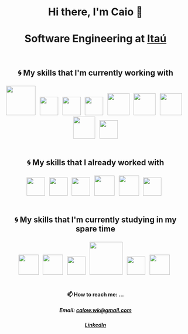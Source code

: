 # <div align=center>Hi there, I'm Caio 👋</div>
# <div align=center>Software Engineering at [Itaú](https://www.itau.com.br/?utm_source=google&utm_medium=cpc&utm_campaign=vs-pf-atatdfer-nsttnl-traf-itau&utm_content=af003-google-gog-ca027-nd-cpc-cros-nd-marca-nd-inse-vsatatd00061)</div> <br/>

## <div align=center>:cyclone: My skills that I'm currently working with</div>
### <div align=center> <img src="https://upload.wikimedia.org/wikipedia/commons/thumb/5/5c/AWS_Simple_Icons_AWS_Cloud.svg/1024px-AWS_Simple_Icons_AWS_Cloud.svg.png" width='80' /> &nbsp; <img src="https://cdn.freebiesupply.com/logos/large/2x/kotlin-1-logo-png-transparent.png"  width=50 /> &nbsp; <img src="https://www.bairesdev.com/wp-content/uploads/2021/05/terraform-icon.svg" width=50 /> &nbsp; <img src="https://cncf-branding.netlify.app/img/projects/argo/icon/color/argo-icon-color.png" width=50 /> &nbsp; <img src="https://uxwing.com/wp-content/themes/uxwing/download/10-brands-and-social-media/lambda.png" width=60 /> &nbsp; <img src="https://cdn.iconscout.com/icon/free/png-512/social-275-116309.png" width=60 /> &nbsp;  <img src="https://cdn3.iconfinder.com/data/icons/logos-and-brands-adobe/512/267_Python-512.png" width=60 /> &nbsp; <img src="https://miro.medium.com/max/1400/1*UlcrcIvTwuRqIh4Vfp3r2w.png" width=60 /> &nbsp; <img src='https://cdn.worldvectorlogo.com/logos/postgresql.svg' width='50' /> </div><br/>

## <div align=center>:cyclone: My skills that I already worked with</div>
### <div align=center> <img src='https://seeklogo.com/images/N/nestjs-logo-09342F76C0-seeklogo.com.png' width='50' /> &nbsp;  <img src='https://upload.wikimedia.org/wikipedia/commons/thumb/4/4c/Typescript_logo_2020.svg/512px-Typescript_logo_2020.svg.png' width='50' /> &nbsp;  <img src='https://cdn.iconscout.com/icon/free/png-512/google-cloud-2038785-1721675.png' width='50' /> &nbsp; <img src="https://upload.wikimedia.org/wikipedia/commons/thumb/9/95/Vue.js_Logo_2.svg/555px-Vue.js_Logo_2.svg.png" width='55' /> &nbsp;  <img src='https://avatars2.githubusercontent.com/u/1335026?v=3&s=400' width='55' /> &nbsp;    <img src='https://upload.wikimedia.org/wikipedia/commons/thumb/e/e9/Jenkins_logo.svg/1200px-Jenkins_logo.svg.png' width='50' /> &nbsp;  </div><br/>

## <div align=center>:cyclone: My skills that I'm currently studying in my spare time</div>
### <div align=center>  <img src='https://seeklogo.com/images/R/react-logo-7B3CE81517-seeklogo.com.png' width='55' /> &nbsp; <img src='https://assets.vercel.com/image/upload/v1607554385/repositories/next-js/next-logo.png' width='55' /> &nbsp;     <img src='https://raw.githubusercontent.com/styled-components/brand/master/styled-components.png' width='50' /> &nbsp;   <img src="https://dwglogo.com/wp-content/uploads/2017/08/Go_logo_aqua.png" width=90 /> &nbsp;  <img src='https://seeklogo.com/images/N/nodejs-logo-FBE122E377-seeklogo.com.png' width='50' />  &nbsp;  <img src='https://img.icons8.com/color/452/mongodb.png' width='55' /> &nbsp;  </div><br/>


<!--
<p align=center>🤔 I’m looking for help with ...</div>
<p align=center></div><br/>
-->

#### <div align=center>📫 How to reach me: ...</div>
##### <div align=center>Email: caiow.wk@gmail.com</div>
##### <div align=center>[LinkedIn](https://www.linkedin.com/in/caiofernandes00/)</div><br/>
